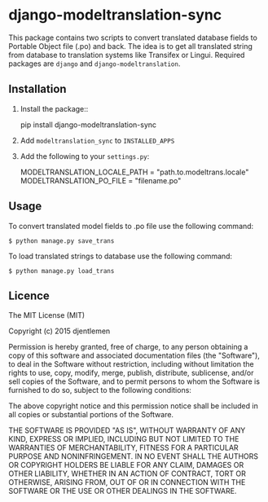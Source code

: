 # django-modeltranslation-sync

This package contains two scripts to convert translated database fields to Portable Object file (.po) and back. The idea is to get all translated string from database to translation systems like Transifex or Lingui. Required packages are ``django`` and ``django-modeltranslation``. 

## Installation

1. Install the package::
    
    pip install django-modeltranslation-sync
    
2. Add ``modeltranslation_sync`` to ``INSTALLED_APPS``
3. Add the following to your ``settings.py``:
    	
	MODELTRANSLATION_LOCALE_PATH = "path.to.modeltrans.locale"
    MODELTRANSLATION_PO_FILE = "filename.po"


## Usage

To convert translated model fields to .po file use the following command:

	$ python manage.py save_trans

To load translated strings to database use the following command:

	$ python manage.py load_trans

## Licence

The MIT License (MIT)

Copyright (c) 2015 djentlemen

Permission is hereby granted, free of charge, to any person obtaining a copy of this software and associated documentation files (the "Software"), to deal in the Software without restriction, including without limitation the rights to use, copy, modify, merge, publish, distribute, sublicense, and/or sell copies of the Software, and to permit persons to whom the Software is furnished to do so, subject to the following conditions:

The above copyright notice and this permission notice shall be included in all copies or substantial portions of the Software.

THE SOFTWARE IS PROVIDED "AS IS", WITHOUT WARRANTY OF ANY KIND, EXPRESS OR IMPLIED, INCLUDING BUT NOT LIMITED TO THE WARRANTIES OF MERCHANTABILITY, FITNESS FOR A PARTICULAR PURPOSE AND NONINFRINGEMENT. IN NO EVENT SHALL THE AUTHORS OR COPYRIGHT HOLDERS BE LIABLE FOR ANY CLAIM, DAMAGES OR OTHER LIABILITY, WHETHER IN AN ACTION OF CONTRACT, TORT OR OTHERWISE, ARISING FROM, OUT OF OR IN CONNECTION WITH THE SOFTWARE OR THE USE OR OTHER DEALINGS IN THE SOFTWARE.
